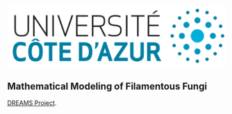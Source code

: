 <img src="images/uca.jpg?raw=true"/>



## Mathematical Modeling of Filamentous Fungi



[DREAMS Project](http://www.dyco.fr/index.php/DREAMS).